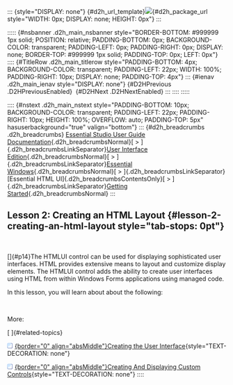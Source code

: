 ::: {style="DISPLAY: none"}
[](ms-xhelp:///?Id=d2h_url_template){#d2h_url_template}![](!package_url!){#d2h_package_url style="WIDTH: 0px; DISPLAY: none; HEIGHT: 0px"}
:::

::::: {#nsbanner .d2h_main_nsbanner style="BORDER-BOTTOM: #999999 1px solid; POSITION: relative; PADDING-BOTTOM: 0px; BACKGROUND-COLOR: transparent; PADDING-LEFT: 0px; PADDING-RIGHT: 0px; DISPLAY: none; BORDER-TOP: #999999 1px solid; PADDING-TOP: 0px; LEFT: 0px"}
:::: {#TitleRow .d2h_main_titlerow style="PADDING-BOTTOM: 4px; BACKGROUND-COLOR: transparent; PADDING-LEFT: 22px; WIDTH: 100%; PADDING-RIGHT: 10px; DISPLAY: none; PADDING-TOP: 4px"}
::: {#ienav .d2h_main_ienav style="DISPLAY: none"}
[](ms-xhelp:///?Id=b1234951-d459-4210-bb2a-3ee2c0c2ed45){#D2HPrevious .D2HPreviousEnabled}  [](ms-xhelp:///?Id=20092e46-feec-48fe-8480-230a1cbc4ae1){#D2HNext .D2HNextEnabled}
:::
::::
:::::

:::: {#nstext .d2h_main_nstext style="PADDING-BOTTOM: 10px; BACKGROUND-COLOR: transparent; PADDING-LEFT: 22px; PADDING-RIGHT: 10px; HEIGHT: 100%; OVERFLOW: auto; PADDING-TOP: 5px" hasuserbackground="true" valign="bottom"}
::: {#d2h_breadcrumbs .d2h_breadcrumbs}
[Essential Studio User Guide Documentation](ms-xhelp:///?Id=12457748-09e3-4d74-a240-8e049cedf030){.d2h_breadcrumbsNormal}[ \> ]{.d2h_breadcrumbsLinkSeparator}[User Interface Edition](ms-xhelp:///?Id=c29296b7-531c-413b-a0ec-488ca1f7f669){.d2h_breadcrumbsNormal}[ \> ]{.d2h_breadcrumbsLinkSeparator}[Essential Windows](ms-xhelp:///?Id=e60759d8-47a4-4570-9d7a-16a68d63f2ea){.d2h_breadcrumbsNormal}[ \> ]{.d2h_breadcrumbsLinkSeparator}[Essential HTML UI]{.d2h_breadcrumbsContentsOnly}[ \> ]{.d2h_breadcrumbsLinkSeparator}[Getting Started](ms-xhelp:///?Id=354705df-a995-4d39-b806-35519fa3ffa8){.d2h_breadcrumbsNormal}
:::

## Lesson 2: Creating an HTML Layout {#lesson-2-creating-an-html-layout style="tab-stops: 0pt"}

 

[]{#p14}The HTMLUI control can be used for displaying sophisticated user interfaces. HTML provides extensive means to layout and customize display elements. The HTMLUI control adds the ability to create user interfaces using HTML from within Windows Forms applications using managed code.

In this lesson, you will learn about about the following:

 

More:

[ ]{#related-topics}

[![](button.gif){border="0" align="absMiddle"}Creating the User Interface](ms-xhelp:///?Id=20092e46-feec-48fe-8480-230a1cbc4ae1){style="TEXT-DECORATION: none"}

[![](button.gif){border="0" align="absMiddle"}Creating And Displaying Custom Controls](ms-xhelp:///?Id=7963ba34-946c-4d71-adc8-e006ad8d625a){style="TEXT-DECORATION: none"}
::::
